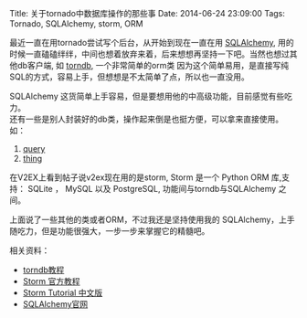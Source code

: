 Title: 关于tornado中数据库操作的那些事
Date: 2014-06-24 23:09:00
Tags: Tornado, SQLAlchemy, storm, ORM


最近一直在用tornado尝试写个后台，从开始到现在一直在用 [SQLAlchemy](http://www.sqlalchemy.org/), 用的时候一直磕磕绊绊，中间也想着放弃来着，后来想想再坚持一下吧。当然也想过其他db客户端, 如 [torndb](https://github.com/bdarnell/torndb), 一个非常简单的orm类 因为这个简单易用，是直接写纯SQL的方式，容易上手，但想想是不太简单了点，所以也一直没用。  

SQLAlchemy 这货简单上手容易，但是要想用他的中高级功能，目前感觉有些吃力。  
还有一些是别人封装好的db类，操作起来倒是也挺方便，可以拿来直接使用。  
如：

1. [query](https://github.com/PaulGuo/F2E.im/blob/master/lib/query.py)
2. [thing](https://github.com/amxku/toaza.com/blob/master/ginoa/extensions/thing.py)

在V2EX上看到帖子说v2ex现在用的是storm, Storm 是一个 Python ORM 库,支持： SQLite ， MySQL 以及 PostgreSQL, 功能间与torndb与SQLAlchemy 之间。  

上面说了一些其他的类或者ORM，不过我还是坚持使用我的 SQLAlchemy，上手随吃力，但是功能很强大，一步一步来掌握它的精髓吧。  



相关资料：  

 * [torndb教程](http://torndb.readthedocs.org/)  
 * [Storm 官方教程](https://storm.canonical.com/Tutorial)  
 * [Storm Tutorial 中文版](https://strom-orm-tutorial.readthedocs.org/en/latest/)  
 * [SQLAlchemy官网](www.sqlalchemy.org)